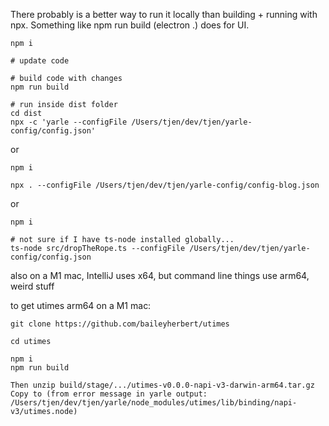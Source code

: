 There probably is a better way to run it locally than building + running with npx.
Something like npm run build (electron .) does for UI.

```shell
npm i

# update code

# build code with changes
npm run build

# run inside dist folder
cd dist
npx -c 'yarle --configFile /Users/tjen/dev/tjen/yarle-config/config.json'
```


or
```shell
npm i

npx . --configFile /Users/tjen/dev/tjen/yarle-config/config-blog.json
```

or
```shell
npm i

# not sure if I have ts-node installed globally...
ts-node src/dropTheRope.ts --configFile /Users/tjen/dev/tjen/yarle-config/config.json
```

also on a M1 mac, IntelliJ uses x64, but command line things use arm64, weird stuff

to get utimes arm64 on a M1 mac:
```shell
git clone https://github.com/baileyherbert/utimes

cd utimes

npm i
npm run build

Then unzip build/stage/.../utimes-v0.0.0-napi-v3-darwin-arm64.tar.gz
Copy to (from error message in yarle output: /Users/tjen/dev/tjen/yarle/node_modules/utimes/lib/binding/napi-v3/utimes.node)
```
